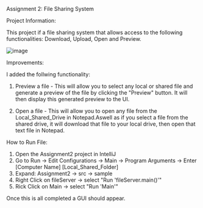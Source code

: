 Assignment 2: File Sharing System

Project Information:

This project if a file sharing system that allows access to the following functionalities: Download, Upload, Open and Preview.

![image](https://user-images.githubusercontent.com/56858510/113493560-376c5900-94ae-11eb-8dcc-445097d75bf8.png)

Improvements:

I added the follwing functionality:

1. Preview a file - This will allow you to select any local or shared file and generate a preview of the file by clicking the "Preview" button. It will then display this generated preview to the UI.

2. Open a file - This will allow you to open any file from the Local_Shared_Drive in Notepad.Aswell as if you select a file from the shared drive, it will download that file to your local drive, then open that text file in Notepad.

How to Run File:

1. Open the Assignment2 project in IntelliJ
2. Go to Run -> Edit Configurations -> Main -> Program Arguments -> Enter [Computer Name] [Local_Shared_Folder]
3. Expand: Assignment2 -> src -> sample
4. Right Click on fileServer -> select "Run 'fileServer.main()'"
5. Rick Click on Main -> select "Run 'Main'"

Once this is all completed a GUI should appear.

